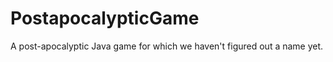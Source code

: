 PostapocalypticGame
===================

A post-apocalyptic Java game for which we haven't figured out a name yet. 
